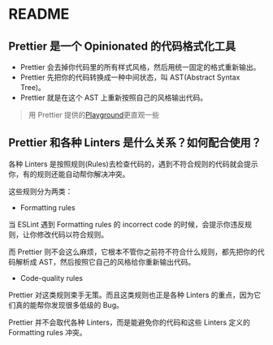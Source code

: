 # README

## Prettier 是一个 Opinionated 的代码格式化工具

- Prettier 会去掉你代码里的所有样式风格，然后用统一固定的格式重新输出。
- Prettier 先把你的代码转换成一种中间状态，叫 AST(Abstract Syntax Tree)。
- Prettier 就是在这个 AST 上重新按照自己的风格输出代码。

> 用 Prettier 提供的[Playground](https://link.zhihu.com/?target=https%3A//prettier.io/playground)更直观一些

## Prettier 和各种 Linters 是什么关系？如何配合使用？

各种 Linters 是按照规则(Rules)去检查代码的，遇到不符合规则的代码就会提示你，有的规则还能自动帮你解决冲突。

这些规则分为两类：

- Formatting rules

当 ESLint 遇到 Formatting rules 的 incorrect code 的时候，会提示你违反规则，让你修改代码以符合规则。

而 Prettier 则不会这么麻烦，它根本不管你之前符不符合什么规则，都先把你的代码解析成 AST，然后按照它自己的风格给你重新输出代码。

- Code-quality rules

Prettier 对这类规则束手无策。而且这类规则也正是各种 Linters 的重点，因为它们真的能帮你发现很多低级的 Bug。

Prettier 并不会取代各种 Linters，而是能避免你的代码和这些 Linters 定义的 Formatting rules 冲突。
